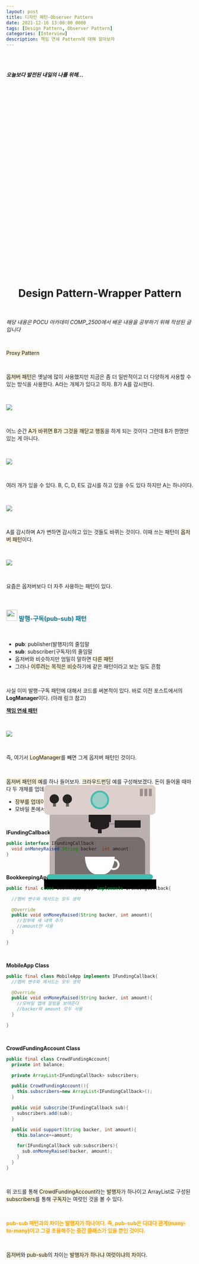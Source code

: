 ```yaml
---
layout: post
title: 디자인 패턴-Observer Pattern
date: 2021-12-16 13:00:00 0000
tags: [Design Pattern, Observer Pattern]
categories: [Interview]
description: 책임 연쇄 Pattern에 대해 알아보자
---
```


<br><br>

_**오늘보다 발전된 내일의 나를 위해...**_

<br>

<br><br>

<style>
.containercoffee {
  width: 300px;
  height: 280px;
  position: relative;
  top: calc(50% - 140px);
  left: calc(50% - 150px);
}
.coffee-header {
  width: 100%;
  height: 80px;
  position: absolute;
  top: 0;
  left: 0;
  background-color: #ddcfcc;
  border-radius: 10px;
}
.coffee-header__buttons {
  width: 25px;
  height: 25px;
  position: absolute;
  top: 25px;
  background-color: #282323;
  border-radius: 50%;
}
.coffee-header__buttons::after {
  content: "";
  width: 8px;
  height: 8px;
  position: absolute;
  bottom: -8px;
  left: calc(50% - 4px);
  background-color: #615e5e;
}
.coffee-header__button-one {
  left: 15px;
}
.coffee-header__button-two {
  left: 50px;
}
.coffee-header__display {
  width: 50px;
  height: 50px;
  position: absolute;
  top: calc(50% - 25px);
  left: calc(50% - 25px);
  border-radius: 50%;
  background-color: #9acfc5;
  border: 5px solid #43beae;
  box-sizing: border-box;
}
.coffee-header__details {
  width: 8px;
  height: 20px;
  position: absolute;
  top: 10px;
  right: 10px;
  background-color: #9b9091;
  box-shadow: -12px 0 0 #9b9091, -24px 0 0 #9b9091;
}
.coffee-medium {
  width: 90%;
  height: 160px;
  position: absolute;
  top: 80px;
  left: calc(50% - 45%);
  background-color: #bcb0af;
}
.coffee-medium:before {
  content: "";
  width: 90%;
  height: 100px;
  background-color: #776f6e;
  position: absolute;
  bottom: 0;
  left: calc(50% - 45%);
  border-radius: 20px 20px 0 0;
}
.coffe-medium__exit {
  width: 60px;
  height: 20px;
  position: absolute;
  top: 0;
  left: calc(50% - 30px);
  background-color: #231f20;
}
.coffe-medium__exit::before {
  content: "";
  width: 50px;
  height: 20px;
  border-radius: 0 0 50% 50%;
  position: absolute;
  bottom: -20px;
  left: calc(50% - 25px);
  background-color: #231f20;
}
.coffe-medium__exit::after {
  content: "";
  width: 10px;
  height: 10px;
  position: absolute;
  bottom: -30px;
  left: calc(50% - 5px);
  background-color: #231f20;
}
.coffee-medium__arm {
  width: 70px;
  height: 20px;
  position: absolute;
  top: 15px;
  right: 25px;
  background-color: #231f20;
}
.coffee-medium__arm::before {
  content: "";
  width: 15px;
  height: 5px;
  position: absolute;
  top: 7px;
  left: -15px;
  background-color: #9e9495;
}
.coffee-medium__cup {
  width: 80px;
  height: 47px;
  position: absolute;
  bottom: 0;
  left: calc(50% - 40px);
  background-color: #FFF;
  border-radius: 0 0 70px 70px / 0 0 110px 110px;
}
.coffee-medium__cup::after {
  content: "";
  width: 20px;
  height: 20px;
  position: absolute;
  top: 6px;
  right: -13px;
  border: 5px solid #FFF;
  border-radius: 50%;
}
@keyframes liquid {
  0% {
    height: 0px;  
    opacity: 1;
  }
  5% {
    height: 0px;  
    opacity: 1;
  }
  20% {
    height: 62px;  
    opacity: 1;
  }
  95% {
    height: 62px;
    opacity: 1;
  }
  100% {
    height: 62px;
    opacity: 0;
  }
}
.coffee-medium__liquid {
  width: 6px;
  height: 63px;
  opacity: 0;
  position: absolute;
  top: 50px;
  left: calc(50% - 3px);
  background-color: #74372b;
  animation: liquid 4s 4s linear infinite;
}
.coffee-medium__smoke {
  width: 8px;
  height: 20px;
  position: absolute;  
  border-radius: 5px;
  background-color: #b3aeae;
}
@keyframes smokeOne {
  0% {
    bottom: 20px;
    opacity: 0;
  }
  40% {
    bottom: 50px;
    opacity: .5;
  }
  80% {
    bottom: 80px;
    opacity: .3;
  }
  100% {
    bottom: 80px;
    opacity: 0;
  }
}
@keyframes smokeTwo {
  0% {
    bottom: 40px;
    opacity: 0;
  }
  40% {
    bottom: 70px;
    opacity: .5;
  }
  80% {
    bottom: 80px;
    opacity: .3;
  }
  100% {
    bottom: 80px;
    opacity: 0;
  }
}
.coffee-medium__smoke-one {
  opacity: 0;
  bottom: 50px;
  left: 102px;
  animation: smokeOne 3s 4s linear infinite;
}
.coffee-medium__smoke-two {
  opacity: 0;
  bottom: 70px;
  left: 118px;
  animation: smokeTwo 3s 5s linear infinite;
}
.coffee-medium__smoke-three {
  opacity: 0;
  bottom: 65px;
  right: 118px;
  animation: smokeTwo 3s 6s linear infinite;
}
.coffee-medium__smoke-for {
  opacity: 0;
  bottom: 50px;
  right: 102px;
  animation: smokeOne 3s 5s linear infinite;
}
.coffee-footer {
  width: 95%;
  height: 15px;
  position: absolute;
  bottom: 25px;
  left: calc(50% - 47.5%);
  background-color: #41bdad;
  border-radius: 10px;
}
.coffee-footer::after {
  content: "";
  width: 106%;
  height: 26px;
  position: absolute;
  bottom: -25px;
  left: -8px;
  background-color: #000;
}
</style>

<div class="containercoffee">
    <div class="coffee-header">
      <div class="coffee-header__buttons coffee-header__button-one"></div>
      <div class="coffee-header__buttons coffee-header__button-two"></div>
      <div class="coffee-header__display"></div>
      <div class="coffee-header__details"></div>
    </div>
    <div class="coffee-medium">
      <div class="coffe-medium__exit"></div>
      <div class="coffee-medium__arm"></div>
      <div class="coffee-medium__liquid"></div>
      <div class="coffee-medium__smoke coffee-medium__smoke-one"></div>
      <div class="coffee-medium__smoke coffee-medium__smoke-two"></div>
      <div class="coffee-medium__smoke coffee-medium__smoke-three"></div>
      <div class="coffee-medium__smoke coffee-medium__smoke-for"></div>
      <div class="coffee-medium__cup"></div>
    </div>
    <div class="coffee-footer"></div>
</div>

<br><br><br><br><br><br><br><br>

# <center>Design Pattern-Wrapper Pattern</center>

<br>

_해당 내용은 POCU 아카데미 COMP_2500에서 배운 내용을 공부하기 위해 작성된 글입니다_

<br>

<span style="background: rgb(251,243,219)">Proxy Pattern</span>

<br>

<span style="background: rgb(251,243,219)">옵저버 패턴</span>은 옛날에 많이 사용했지만 지금은 좀 더 일반적이고 더 다양하게 사용할 수 있는 방식을 사용한다. A라는 개체가 있다고 하자. B가 A를 감시한다.

<br>

![](/images/Interview/post6/2021-12-16-17-59-33.png?style=centerme)

<br>

어느 순간 <span style="background: rgb(251,243,219)">A가 바뀌면 B가 그것을 깨닫고 행동</span>을 하게 되는 것이다 그런데 B가 한명만 있는 게 아니다.

<br>

![](/images/Interview/post6/2021-12-16-18-00-21.png?style=centerme)

<br>

여러 개가 있을 수 있다. B, C, D, E도 감시를 하고 있을 수도 있다 하지만 A는 하나이다.

<br>

![](/images/Interview/post6/2021-12-16-18-01-17.png?style=centerme)

<br>

A를 감시하며 A가 변하면 감시하고 있는 것들도 바뀌는 것이다. 이때 쓰는 패턴이 <span style="background: rgb(251,243,219)">옵저버 패턴</span>이다.

<br>

![](/images/Interview/post6/2021-12-16-18-02-16.png?style=centerme)

<br>

요즘은 옵저버보다 더 자주 사용하는 패턴이 있다.

<br>

<h3 style="color:#107896;  font-weight:bold">
<img class="emoji" title=":pushpin:" alt=":pushpin:" src="https://github.githubassets.com/images/icons/emoji/unicode/1f4cc.png" height="30" width="30"> 발행-구독(pub-sub) 패턴
</h3>

<br>

- **pub**: publisher(발행자)의 줄임말
- **sub**: subscriber(구독자)의 줄임말
- 옵저버와 비슷하지만 엄밀히 말하면 <span style="background: rgb(251,243,219)">다른 패턴</span>
- 그러나 <span style="background: rgb(251,243,219)">이루려는 목적은 비슷</span>하기에 같은 패턴이라고 보는 일도 흔함

<br>

사실 이미 발행-구독 패턴에 대해서 코드를 써본적이 있다. 바로 이전 포스트에서의 **LogManager**이다. (아래 링크 참고)

**[책임 연쇄 패턴](https://youngkyonyou.github.io/interview/2021/12/16/Interview-interview-05.html)**

 <br>

![](/images/Interview/post6/2021-12-16-18-09-01.png?style=centerme)

<br>

즉, 여기서 <span style="background: rgb(251,243,219)">LogManager</span>를 빼면 그게 옵저버 패턴인 것이다.

<br>

<span style="background: rgb(251,243,219)">옵저버 패턴의 예</span>를 하나 들어보자.
<span style="background: rgb(251,243,219)">크라우드펀딩</span> 예를 구성해보겠다.
돈이 들어올 때마다 두 개체를 업데이트

- <span style="background: rgb(251,243,219)">장부를 업데이트</span>(상태는 금액만 필요)
- 모바일 폰에서 <span style="background: rgb(251,243,219)">노티</span>를 받음( 상태는 이름과 금액이 필요)

<br>

**IFundingCallback Interface**

```java
public interface IFundingCallback{
  void onMoneyRaised(String backer, int amount);
}
```

<br>

**BookkeepingApp Class**

```java
public final class BookkeepingApp implements IFundingCallback{

  //멤버 변수와 메서드는 모두 생략

  @Override
  public void onMoneyRaised(String backer, int amount){
    //장부에 새 내역 추가
    //amount만 사용
  }

}
```

<br>

**MobileApp Class**

```java
public final class MobileApp implements IFundingCallback{
  //멤버 변수와 메서드는 모두 생략

  @Override
  public void onMoneyRaised(String backer, int amount){
    //모바일 앱에 알림을 보여준다
    //backer와 amount 모두 사용
  }

}
```

<br>

**CrowdFundingAccount Class**

```java
public final class CrowdFundingAccount{
  private int balance;

  private ArrayList<IFundingCallback> subscribers;

  public CrowdFundingAccount(){
    this.subscribers=new ArrayList<IFundingCallback>();
  }

  public void subscribe(IFundingCallback sub){
    subscribers.add(sub);
  }

  public void support(String backer, int amount){
    this.balance+=amount;

    for(IFundingCallback sub:subscribers){
      sub.onMoneyRaised(backer, amount);
    }
  }
}
```

<br>

위 코드를 통해 <span style="background: rgb(251,243,219)">CrowdFundingAccount</span>라는 <span style="background: rgb(251,243,219)">발행자</span>가 하나이고 ArrayList로 구성된 <span style="background: rgb(251,243,219)">subscribers</span>를 통해 <span style="background: rgb(251,243,219)">구독자</span>는 여럿인 것을 볼 수 있다.

<br>

<span style="color:orange; font-weight:bold">pub-sub 패턴과의 차이는 <span style="background: rgb(251,243,219)">발행자가 하나</span>이다. 즉, pub-sub은 <span style="background: rgb(251,243,219)">다대다 관계(many-to-many)</span>이고 그걸 조율해주는 <span style="background: rgb(251,243,219)">중간 클래스</span>가 있을 뿐인 것이다.</span>

<br>

<span style="background: rgb(251,243,219)">옵저버</span>와 <span style="background: rgb(251,243,219)">pub-sub</span>의 차이는 <span style="background: rgb(251,243,219)">발행자가 하나냐 여럿이냐의 차이</span>다.
